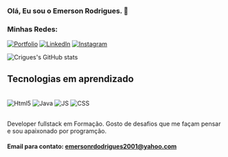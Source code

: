 
### Olá, Eu sou o Emerson Rodrigues. 🚀

### Minhas Redes:
[![Portfolio](https://img.shields.io/badge/Portfolio-%23000000.svg?style=for-the-badge&logo=firefox&logoColor=#FF7139)]()
[![LinkedIn](https://img.shields.io/badge/linkedin-%230077B5.svg?style=for-the-badge&logo=linkedin&logoColor=white)](https://www.linkedin.com/in/emerson-rodrigues-b180951a3/)
[![Instagram](https://img.shields.io/badge/Instagram-%23E4405F.svg?style=for-the-badge&logo=Instagram&logoColor=white)](https://www.instagram.com/ecodrigues/)

![Crigues's GitHub stats](https://github-readme-stats.vercel.app/api?username=Crigues&show_icons=true&theme=tokyonight)


## Tecnologias em aprendizado

<div style="display: inline_block"><br/>
    <img align="center" alt="Html5" src="https://img.shields.io/badge/html5-%23E34F26.svg?style=for-the-badge&logo=html5&logoColor=white" />
    <img align="center" alt="Java" src="https://img.shields.io/badge/java-%23ED8B00.svg?style=for-the-badge&logo=java&logoColor=white" />
    <img align="center" alt="JS" src="https://img.shields.io/badge/javascript-%23323330.svg?style=for-the-badge&logo=javascript&logoColor=%23F7DF1E" />
    <img align="center" alt="CSS" src="https://img.shields.io/badge/css3-%231572B6.svg?style=for-the-badge&logo=css3&logoColor=white" />
</div><br/>

Developer fullstack em Formação.
Gosto de desafios que me façam pensar e sou apaixonado por programção.

#### Email para contato: emersonrdodrigues2001@yahoo.com
